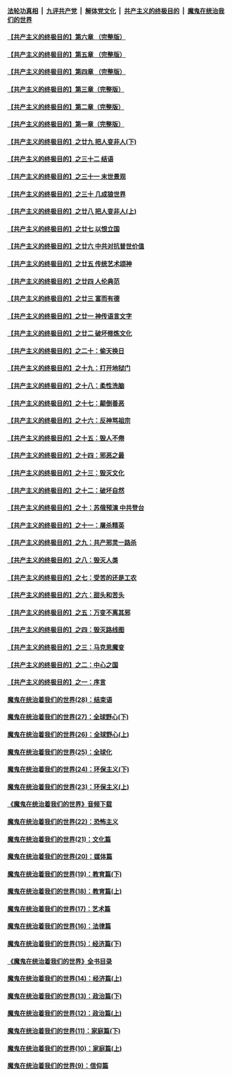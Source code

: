 ####  [法轮功真相](../../../../basic/blob/master/README.md?t=12030600) &nbsp;|&nbsp; [九评共产党](../../../../9ping.md/blob/master/README.md?t=12030600) &nbsp;|&nbsp; [解体党文化](../../../../jtdwh.md/blob/master/README.md?t=12030600)  &nbsp;|&nbsp; [共产主义的终极目的](../../../../gczydzjmd.md/blob/master/README.md?t=12030600) &nbsp;|&nbsp; [魔鬼在统治我们的世界](../../../../mgztzwmdsj.md/blob/master/README.md?t=12030600) 

#### [【共产主义的终极目的】第六章 （完整版）](../pages/nsc422/n11428913.md?t=12030600) 

#### [【共产主义的终极目的】第五章 （完整版）](../pages/nsc422/n11428912.md?t=12030600) 

#### [【共产主义的终极目的】第四章 （完整版）](../pages/nsc422/n11428907.md?t=12030600) 

#### [【共产主义的终极目的】第三章（完整版）](../pages/nsc422/n11428848.md?t=12030600) 

#### [【共产主义的终极目的】第二章（完整版）](../pages/nsc422/n11428831.md?t=12030600) 

#### [【共产主义的终极目的】第一章（完整版）](../pages/nsc422/n11417651.md?t=12030600) 

#### [【共产主义的终极目的】之廿九 把人变非人(下)](../pages/nsc422/n11344140.md?t=12030600) 

#### [【共产主义的终极目的】之三十二 结语](../pages/nsc422/n11360535.md?t=12030600) 

#### [【共产主义的终极目的】之三十一 末世景观](../pages/nsc422/n11351129.md?t=12030600) 

#### [【共产主义的终极目的】之三十 几成狼世界](../pages/nsc422/n11348280.md?t=12030600) 

#### [【共产主义的终极目的】之廿八 把人变非人(上)](../pages/nsc422/n11340492.md?t=12030600) 

#### [【共产主义的终极目的】之廿七 以恨立国](../pages/nsc422/n11336944.md?t=12030600) 

#### [【共产主义的终极目的】之廿六 中共对抗普世价值](../pages/nsc422/n11324785.md?t=12030600) 

#### [【共产主义的终极目的】之廿五 传统艺术颂神](../pages/nsc422/n11296396.md?t=12030600) 

#### [【共产主义的终极目的】之廿四 人伦典范](../pages/nsc422/n11296397.md?t=12030600) 

#### [【共产主义的终极目的】之廿三 富而有德](../pages/nsc422/n11283598.md?t=12030600) 

#### [【共产主义的终极目的】之廿一 神传语言文字](../pages/nsc422/n11263265.md?t=12030600) 

#### [【共产主义的终极目的】之廿二 破坏修炼文化](../pages/nsc422/n11245728.md?t=12030600) 

#### [【共产主义的终极目的】之二十：偷天换日](../pages/nsc422/n11238846.md?t=12030600) 

#### [【共产主义的终极目的】之十九：打开地狱门](../pages/nsc422/n11206376.md?t=12030600) 

#### [【共产主义的终极目的】之十八：柔性洗脑](../pages/nsc422/n11199994.md?t=12030600) 

#### [【共产主义的终极目的】之十七：颠倒善恶](../pages/nsc422/n11179782.md?t=12030600) 

#### [【共产主义的终极目的】之十六：反神骂祖宗](../pages/nsc422/n11166798.md?t=12030600) 

#### [【共产主义的终极目的】之十五：毁人不倦](../pages/nsc422/n11166792.md?t=12030600) 

#### [【共产主义的终极目的】之十四：邪恶之最](../pages/nsc422/n11150249.md?t=12030600) 

#### [【共产主义的终极目的】之十三：毁灭文化](../pages/nsc422/n11135227.md?t=12030600) 

#### [【共产主义的终极目的】之十二：破坏自然](../pages/nsc422/n11135214.md?t=12030600) 

#### [【共产主义的终极目的】之十：苏俄预演 中共登台](../pages/nsc422/n11118424.md?t=12030600) 

#### [【共产主义的终极目的】之十一：屠杀精英](../pages/nsc422/n11118442.md?t=12030600) 

#### [【共产主义的终极目的】之九：共产邪灵一路杀](../pages/nsc422/n11114139.md?t=12030600) 

#### [【共产主义的终极目的】之八：毁灭人类](../pages/nsc422/n11108503.md?t=12030600) 

#### [【共产主义的终极目的】之七：受苦的还是工农](../pages/nsc422/n11101809.md?t=12030600) 

#### [【共产主义的终极目的】之六：甜头和苦头](../pages/nsc422/n11096971.md?t=12030600) 

#### [【共产主义的终极目的】之五：万变不离其邪](../pages/nsc422/n11091285.md?t=12030600) 

#### [【共产主义的终极目的】之四：毁灭路线图](../pages/nsc422/n11086284.md?t=12030600) 

#### [【共产主义的终极目的】之三：马克思魔变](../pages/nsc422/n11061941.md?t=12030600) 

#### [【共产主义的终极目的】之二：中心之国](../pages/nsc422/n11047728.md?t=12030600) 

#### [【共产主义的终极目的】之一：序言](../pages/nsc422/n11086077.md?t=12030600) 

#### [魔鬼在统治着我们的世界(28)：结束语](../pages/nsc422/n10936246.md?t=12030600) 

#### [魔鬼在统治着我们的世界(27)：全球野心(下)](../pages/nsc422/n10928319.md?t=12030600) 

#### [魔鬼在统治着我们的世界(26)：全球野心(上)](../pages/nsc422/n10900318.md?t=12030600) 

#### [魔鬼在统治着我们的世界(25)：全球化](../pages/nsc422/n10788205.md?t=12030600) 

#### [魔鬼在统治着我们的世界(24)：环保主义(下)](../pages/nsc422/n10695307.md?t=12030600) 

#### [魔鬼在统治着我们的世界(23)：环保主义(上)](../pages/nsc422/n10688613.md?t=12030600) 

#### [《魔鬼在统治着我们的世界》音频下载](../pages/nsc422/n10635553.md?t=12030600) 

#### [魔鬼在统治着我们的世界(22)：恐怖主义](../pages/nsc422/n10614727.md?t=12030600) 

#### [魔鬼在统治着我们的世界(21)：文化篇](../pages/nsc422/n10597706.md?t=12030600) 

#### [魔鬼在统治着我们的世界(20)：媒体篇](../pages/nsc422/n10586579.md?t=12030600) 

#### [魔鬼在统治着我们的世界(19)：教育篇(下)](../pages/nsc422/n10564808.md?t=12030600) 

#### [魔鬼在统治着我们的世界(18)：教育篇(上)](../pages/nsc422/n10526970.md?t=12030600) 

#### [魔鬼在统治着我们的世界(17)：艺术篇](../pages/nsc422/n10499093.md?t=12030600) 

#### [魔鬼在统治着我们的世界(16)：法律篇](../pages/nsc422/n10485969.md?t=12030600) 

#### [魔鬼在统治着我们的世界(15)：经济篇(下)](../pages/nsc422/n10469975.md?t=12030600) 

#### [《魔鬼在统治着我们的世界》全书目录](../pages/nsc422/n10464261.md?t=12030600) 

#### [魔鬼在统治着我们的世界(14)：经济篇(上)](../pages/nsc422/n10457370.md?t=12030600) 

#### [魔鬼在统治着我们的世界(13)：政治篇(下)](../pages/nsc422/n10448270.md?t=12030600) 

#### [魔鬼在统治着我们的世界(12)：政治篇(上)](../pages/nsc422/n10444576.md?t=12030600) 

#### [魔鬼在统治着我们的世界(11)：家庭篇(下)](../pages/nsc422/n10440961.md?t=12030600) 

#### [魔鬼在统治着我们的世界(10)：家庭篇(上)](../pages/nsc422/n10435448.md?t=12030600) 

#### [魔鬼在统治着我们的世界(9)：信仰篇](../pages/nsc422/n10432159.md?t=12030600) 

